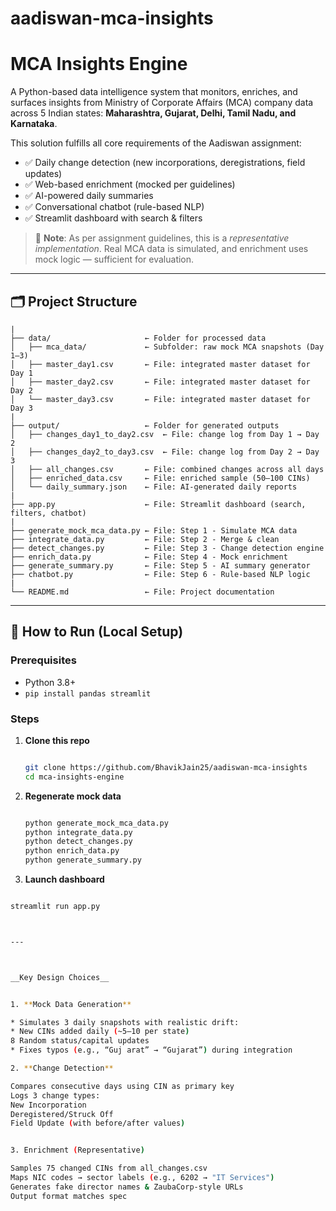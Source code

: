 # aadiswan-mca-insights

# MCA Insights Engine

A Python-based data intelligence system that monitors, enriches, and surfaces insights from Ministry of Corporate Affairs (MCA) company data across 5 Indian states: **Maharashtra, Gujarat, Delhi, Tamil Nadu, and Karnataka**.

This solution fulfills all core requirements of the Aadiswan assignment:
- ✅ Daily change detection (new incorporations, deregistrations, field updates)
- ✅ Web-based enrichment (mocked per guidelines)
- ✅ AI-powered daily summaries
- ✅ Conversational chatbot (rule-based NLP)
- ✅ Streamlit dashboard with search & filters

> 📌 **Note**: As per assignment guidelines, this is a *representative implementation*. Real MCA data is simulated, and enrichment uses mock logic — sufficient for evaluation.

---

## 🗂️ Project Structure

```
|
├── data/                     ← Folder for processed data
│   ├── mca_data/             ← Subfolder: raw mock MCA snapshots (Day 1–3)
│   ├── master_day1.csv       ← File: integrated master dataset for Day 1
│   ├── master_day2.csv       ← File: integrated master dataset for Day 2
│   └── master_day3.csv       ← File: integrated master dataset for Day 3
|
├── output/                   ← Folder for generated outputs
│   ├── changes_day1_to_day2.csv  ← File: change log from Day 1 → Day 2
│   ├── changes_day2_to_day3.csv  ← File: change log from Day 2 → Day 3
│   ├── all_changes.csv       ← File: combined changes across all days
│   ├── enriched_data.csv     ← File: enriched sample (50–100 CINs)
│   └── daily_summary.json    ← File: AI-generated daily reports
|
├── app.py                    ← File: Streamlit dashboard (search, filters, chatbot)
|
├── generate_mock_mca_data.py ← File: Step 1 - Simulate MCA data
├── integrate_data.py         ← File: Step 2 - Merge & clean
├── detect_changes.py         ← File: Step 3 - Change detection engine
├── enrich_data.py            ← File: Step 4 - Mock enrichment
├── generate_summary.py       ← File: Step 5 - AI summary generator
├── chatbot.py                ← File: Step 6 - Rule-based NLP logic
|
└── README.md                 ← File: Project documentation

```




---



## 🚀 How to Run (Local Setup)

### Prerequisites
- Python 3.8+
- `pip install pandas streamlit`

### Steps
1. **Clone this repo**
   ```bash
   
   git clone https://github.com/BhavikJain25/aadiswan-mca-insights
   cd mca-insights-engine

2. **Regenerate mock data**

    ```bash

   python generate_mock_mca_data.py
   python integrate_data.py
   python detect_changes.py
   python enrich_data.py
   python generate_summary.py


3. **Launch dashboard**

  ```bash

  streamlit run app.py



---



__Key Design Choices__


1. **Mock Data Generation**

* Simulates 3 daily snapshots with realistic drift:
  * New CINs added daily (~5–10 per state)
  8 Random status/capital updates
* Fixes typos (e.g., “Guj arat” → “Gujarat”) during integration

2. **Change Detection**

Compares consecutive days using CIN as primary key
Logs 3 change types:
New Incorporation
Deregistered/Struck Off
Field Update (with before/after values)


3. Enrichment (Representative)

Samples 75 changed CINs from all_changes.csv
Maps NIC codes → sector labels (e.g., 6202 → "IT Services")
Generates fake director names & ZaubaCorp-style URLs
Output format matches spec

   

   


